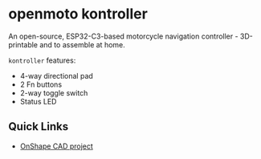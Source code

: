 # openmoto kontroller

An open-source, ESP32-C3-based motorcycle navigation controller - 3D-printable and to assemble at home.

`kontroller` features:

* 4-way directional pad
* 2 Fn buttons
* 2-way toggle switch
* Status LED

## Quick Links

- [OnShape CAD project](https://cad.onshape.com/documents/05acf8be03822f2e6aff9547/w/6537d666d6311c590d655c9e/e/7ea95f3bc776815a7c85dc2a)
